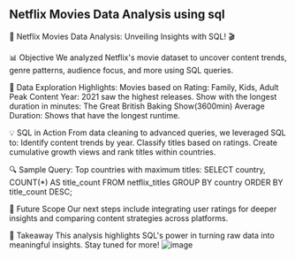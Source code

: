 
## Netflix Movies Data Analysis using sql
🚀 Netflix Movies Data Analysis: Unveiling Insights with SQL! 🎬

📊 Objective
We analyzed Netflix's movie dataset to uncover content trends, genre patterns, audience focus, and more using SQL queries.

📁 Data Exploration Highlights:
Movies based on Rating: Family, Kids, Adult
Peak Content Year: 2021 saw the highest releases.
Show with the longest duration in minutes: The Great British Baking Show(3600min)
Average Duration: Shows that have the longest runtime.

💡 SQL in Action
From data cleaning to advanced queries, we leveraged SQL to:
Identify content trends by year.
Classify titles based on ratings.
Create cumulative growth views and rank titles within countries.

🔍 Sample Query:
Top countries with maximum titles:
SELECT country, COUNT(*) AS title_count 
FROM netflix_titles 
GROUP BY country 
ORDER BY title_count DESC; 

💼 Future Scope
Our next steps include integrating user ratings for deeper insights and comparing content strategies across platforms.

📌 Takeaway
This analysis highlights SQL's power in turning raw data into meaningful insights. Stay tuned for more!
![image](https://github.com/user-attachments/assets/50753b42-8c00-48d1-bddd-eef2b64881fa)

